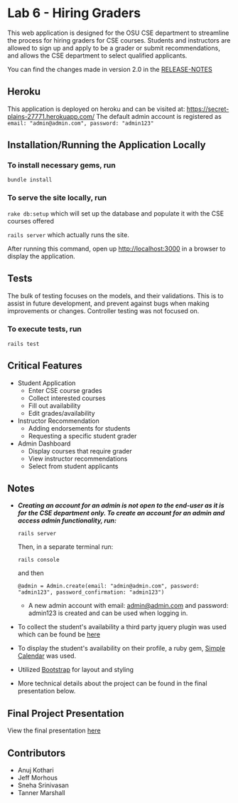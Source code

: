 # Lab 6 - Hiring Graders
This web application is designed for the OSU CSE department to streamline the process for hiring graders for CSE courses. Students and instructors are allowed to sign up and apply to be a grader or submit recommendations, and allows the CSE department to select qualified applicants.

You can find the changes made in version 2.0 in the [RELEASE-NOTES](./RELEASE-NOTES.md)

## Heroku
This application is deployed on heroku and can be visited at: https://secret-plains-27771.herokuapp.com/
The default admin account is registered as ```email: "admin@admin.com", password: "admin123"```

## Installation/Running the Application Locally

### To install necessary gems, run

``bundle install``

### To serve the site locally, run
``rake db:setup`` which will set up the database and populate it with the CSE courses offered

``rails server`` which actually runs the site.


After running this command, open up [http://localhost:3000](http://localhost:3000) in a browser to display the application.

## Tests
The bulk of testing focuses on the models, and their validations.
This is to assist in future development, and prevent against bugs when
making improvements or changes. Controller testing was not focused on.
### To execute tests, run
``rails test``

## Critical Features
- Student Application
  - Enter CSE course grades
  - Collect interested courses
  - Fill out availability
  - Edit grades/availability
- Instructor Recommendation
  -  Adding endorsements for students
  - Requesting a specific student grader
- Admin Dashboard
  - Display courses that require grader
  - View instructor recommendations
  - Select from student applicants


## Notes
- _**Creating an account for an admin is not open to the end-user as it is for the CSE department only. To create an account for an admin and access admin functionality, run:**_

  ```rails server```

  Then, in a separate terminal run:

  ``` rails console ``` 

  and then  
  
  ``` @admin = Admin.create(email: "admin@admin.com", password: "admin123", password_confirmation: "admin123") ``` 
  - A new admin account with email: admin@admin.com and password: admin123 is created and can be used when logging in.
- To collect the student's availability a third party jquery plugin was used which can be found be [here](https://github.com/shonihei/weekly-scheduler-component)
- To display the student's availability on their profile, a ruby gem, [Simple Calendar](https://excid3.github.io/simple_calendar/) was used.
- Utilized [Bootstrap](https://getbootstrap.com) for layout and styling
- More technical details about the project can be found in the final presentation below.

## Final Project Presentation
View the final presentation [here](./FigNeutrons_FinalPresentation.pdf)

## Contributors
- Anuj Kothari
- Jeff Morhous
- Sneha Srinivasan
- Tanner Marshall
